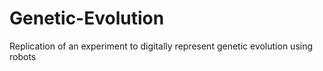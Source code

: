 # Genetic-Evolution
Replication of an experiment to digitally represent genetic evolution using robots
